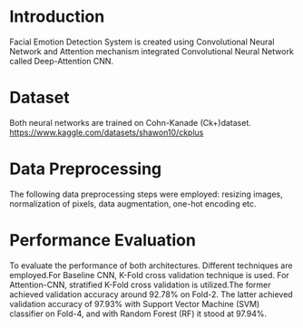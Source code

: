 # Introduction
Facial Emotion Detection System is created using Convolutional Neural Network and Attention mechanism integrated Convolutional Neural Network called Deep-Attention CNN. 
# Dataset
Both neural networks are trained on Cohn-Kanade (Ck+)dataset. https://www.kaggle.com/datasets/shawon10/ckplus 
# Data Preprocessing
The following data preprocessing steps were employed: resizing images, normalization of pixels, data augmentation, one-hot encoding etc. 
# Performance Evaluation
To evaluate the performance of both architectures. Different techniques are employed.For Baseline CNN, K-Fold cross validation technique is used. For Attention-CNN, stratified K-Fold cross validation is utilized.The former achieved validation accuracy around 92.78% on Fold-2. The 
latter achieved validation accuracy of 97.93% with Support Vector Machine (SVM) classifier on 
Fold-4, and with Random Forest (RF) it stood at 97.94%.
